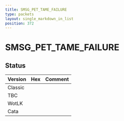```yaml
---
title: SMSG_PET_TAME_FAILURE
type: packets
layout: single_markdown_in_list
position: 372
---
```


# SMSG_PET_TAME_FAILURE

## Status

Version | Hex | Comment
---------- | ---------- | ---------- 
Classic |  |  
TBC |  |  
WotLK |  |  
Cata |  |  
